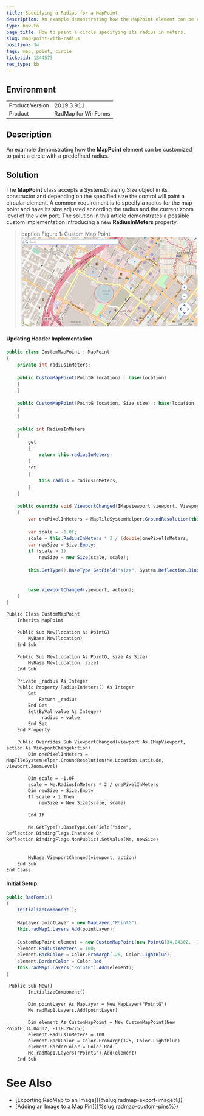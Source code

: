 ```yaml
---
title: Specifying a Radius for a MapPoint
description: An example demonstrating how the MapPoint element can be customized to paint a circle with a predefined radius.  
type: how-to
page_title: How to paint a circle specifying its radius in meters. 
slug: map-point-with-radius
position: 34
tags: map, point, circle
ticketid: 1344573 
res_type: kb
---
```


## Environment
<table>
	<tr>
		<td>Product Version</td>
		<td>2019.3.911</td>
	</tr>
	<tr>
		<td>Product</td>
		<td>RadMap for WinForms</td>
	</tr>
</table>


## Description

An example demonstrating how the **MapPoint** element can be customized to paint a circle with a predefined radius.  

## Solution

The **MapPoint** class accepts a System.Drawing.Size object in its constructor and depending on the specified size the control will paint a circular element. A common requirement is to specify a radius for the map point and have its size adjusted according the radius and the current zoom level of the view port. The solution in this article demonstrates a possible custom implementation introducing a new **RadiusInMeters** property.

>caption Figure 1: Custom Map Point
![map-point-with-radius 001](images/map-point-with-radius001.gif)

#### Updating Header Implementation

````C#
public class CustomMapPoint : MapPoint
{
	private int radiusInMeters;

    public CustomMapPoint(PointG location) : base(location)
    {
    }

    public CustomMapPoint(PointG location, Size size) : base(location, size)
    {
    }

    public int RadiusInMeters
    {
        get
        {
            return this.radiusInMeters;
        }
        set
        {
            this.radius = radiusInMeters;
        }
    }

    public override void ViewportChanged(IMapViewport viewport, ViewportChangeAction action)
    {
        var onePixelInMeters = MapTileSystemHelper.GroundResolution(this.Location.Latitude, viewport.ZoomLevel);

        var scale = -1.0F;
        scale = this.RadiusInMeters * 2 / (double)onePixelInMeters;
        var newSize = Size.Empty;
        if (scale > 1)
            newSize = new Size(scale, scale);

        this.GetType().BaseType.GetField("size", System.Reflection.BindingFlags.Instance | System.Reflection.BindingFlags.NonPublic).SetValue(this, newSize);


        base.ViewportChanged(viewport, action);
    }
}

````
````VB.NET
Public Class CustomMapPoint
    Inherits MapPoint

    Public Sub New(location As PointG)
        MyBase.New(location)
    End Sub

    Public Sub New(location As PointG, size As Size)
        MyBase.New(location, size)
    End Sub

    Private _radius As Integer
    Public Property RadiusInMeters() As Integer
        Get
            Return _radius
        End Get
        Set(ByVal value As Integer)
            _radius = value
        End Set
    End Property

    Public Overrides Sub ViewportChanged(viewport As IMapViewport, action As ViewportChangeAction)
        Dim onePixelInMeters = MapTileSystemHelper.GroundResolution(Me.Location.Latitude, viewport.ZoomLevel)

        Dim scale = -1.0F
        scale = Me.RadiusInMeters * 2 / onePixelInMeters
        Dim newSize = Size.Empty
        If scale > 1 Then
            newSize = New Size(scale, scale)

        End If

        Me.GetType().BaseType.GetField("size", Reflection.BindingFlags.Instance Or Reflection.BindingFlags.NonPublic).SetValue(Me, newSize)


        MyBase.ViewportChanged(viewport, action)
    End Sub
End Class
````

#### Initial Setup

````C#
public RadForm1()
{
    InitializeComponent();

    MapLayer pointLayer = new MapLayer("PointG");
    this.radMap1.Layers.Add(pointLayer);

    CustomMapPoint element = new CustomMapPoint(new PointG(34.04302, -118.26725));
    element.RadiusInMeters = 100;
    element.BackColor = Color.FromArgb(125, Color.LightBlue);
    element.BorderColor = Color.Red;
    this.radMap1.Layers("PointG").Add(element);
}

````
````VB.NET
 Public Sub New()
        InitializeComponent()

        Dim pointLayer As MapLayer = New MapLayer("PointG")
        Me.radMap1.Layers.Add(pointLayer)

        Dim element As CustomMapPoint = New CustomMapPoint(New PointG(34.04302, -118.26725))
        element.RadiusInMeters = 100
        element.BackColor = Color.FromArgb(125, Color.LightBlue)
        element.BorderColor = Color.Red
        Me.radMap1.Layers("PointG").Add(element)
    End Sub
````

# See Also
* [Exporting RadMap to an Image]({%slug radmap-export-image%})
* [Adding an Image to a Map Pin]({%slug radmap-custom-pins%})